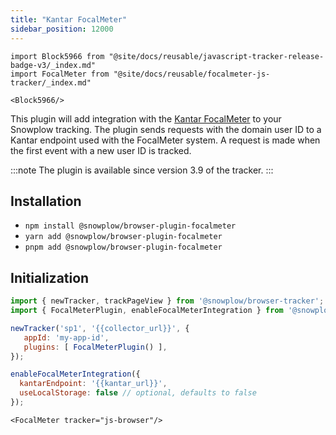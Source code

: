 ```yaml
---
title: "Kantar FocalMeter"
sidebar_position: 12000
---
```


```mdx-code-block
import Block5966 from "@site/docs/reusable/javascript-tracker-release-badge-v3/_index.md"
import FocalMeter from "@site/docs/reusable/focalmeter-js-tracker/_index.md"

<Block5966/>
```

This plugin will add integration with the [Kantar FocalMeter](https://www.virtualmeter.co.uk/focalmeter) to your Snowplow tracking.
The plugin sends requests with the domain user ID to a Kantar endpoint used with the FocalMeter system.
A request is made when the first event with a new user ID is tracked.

:::note
The plugin is available since version 3.9 of the tracker.
:::

## Installation

- `npm install @snowplow/browser-plugin-focalmeter`
- `yarn add @snowplow/browser-plugin-focalmeter`
- `pnpm add @snowplow/browser-plugin-focalmeter`

## Initialization

```javascript
import { newTracker, trackPageView } from '@snowplow/browser-tracker';
import { FocalMeterPlugin, enableFocalMeterIntegration } from '@snowplow/browser-plugin-focalmeter';

newTracker('sp1', '{{collector_url}}', { 
   appId: 'my-app-id', 
   plugins: [ FocalMeterPlugin() ],
});

enableFocalMeterIntegration({
  kantarEndpoint: '{{kantar_url}}',
  useLocalStorage: false // optional, defaults to false
});
```

```mdx-code-block
<FocalMeter tracker="js-browser"/>
```
